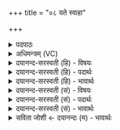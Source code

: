 +++
title = "०८ यते स्वाहा"

+++
<details><summary>पदपाठः</summary>

य॒ते। स्वाहा॑। धाव॑ते। स्वाहा॑। उ॒द्द्रा॒वायेत्यु॑त्ऽद्रा॒वाय॑। स्वाहा॑। उद्द्रु॑ता॒येत्युत्ऽद्रु॑ताय। स्वाहा॑। शू॒का॒राय॑। स्वाहा॑। शूकृ॑ताय। स्वाहा॑। निष॑ण्णाय। निस॑न्ना॒येति॒ निऽस॑न्नाय। स्वाहा॑। उत्थि॑ताय। स्वाहा॑। ज॒वाय॑। स्वाहा॑। बला॑य। स्वाहा॑। वि॒वर्त्त॑माना॒येति॑ वि॒ऽवर्त्त॑मानाय। स्वाहा॑। विवृ॑त्तायेति॒ विऽवृ॑त्ताय। स्वाहा॑। वि॒धू॒न्वा॒नायेति॑ विधून्वा॒नाय॑। स्वाहा॑। विधू॑ता॒येति॒ विऽधूता॒य। स्वाहा॑। शुश्रू॑षमाणाय। स्वाहा॑। शृ॒ण्व॒ते। स्वाहा॑। ईक्ष॑माणाय। स्वाहा॑। ई॒क्षि॒ताय॑। स्वाहा॑। वीक्षि॑ता॒येति॒ विऽईक्षि॑ताय। स्वाहा॑। नि॒मे॒षायेति॑ निऽमे॒षाय॑। स्वाहा॑। यत्। अत्ति॑। तस्मै॑। स्वाहा॑। यत्। पिब॑ति। तस्मै॑। स्वाहा॑। यत्। मूत्र॑म्। क॒रोति॑। तस्मै॑। स्वाहा॑। कु॒र्वते॑। स्वाहा॑। कृ॒ताय॑। स्वाहा॑। ८।
</details>

<details><summary>अधिमन्त्रम् (VC)</summary>

- प्रयत्नवन्तो जीवादयो देवताः
- प्रजापतिर्ऋषिः
- भुरिग्धृतिः, भुरिगतिधृतिः
- ऋषभः, षड्जः
</details>

<details><summary>दयानन्द-सरस्वती (हि) - विषयः</summary>

फिर उसी विषय को अगले मन्त्र में कहा है ॥
</details>

<details><summary>दयानन्द-सरस्वती (हि) - पदार्थः</summary>

पदार्थान्वयभाषाः -  जो मनुष्य (यते) अच्छा यत्न करते हुए के लिये (स्वाहा) उत्तम क्रिया (धावते) दौड़ते हुए के लिये (स्वाहा) श्रेष्ठ क्रिया (उद्द्रावाय) ऊपर को गये हुए गीले पदार्थ के लिये (स्वाहा) सुन्दर क्रिया (उद्द्रुताय) उत्कर्ष को प्राप्त हुए के लिये (स्वाहा) उत्तम क्रिया (शूकाराय) शीघ्रता करनेवाले के लिये (स्वाहा) उत्तम क्रिया (शूकृताय) शीघ्र किये हुए के लिये (स्वाहा) उत्तम क्रिया (निषण्णाय) निश्चय से बैठे हुए के लिये (स्वाहा) उत्तम क्रिया (उत्थिताय) उठे हुए के लिये (स्वाहा) उत्तम क्रिया (जवाय) वेग के लिये (स्वाहा) उत्तम क्रिया (बलाय) बल के लिये (स्वाहा) उत्तम क्रिया (विवर्त्तमानाय) विशेष रीति से वर्त्तमान होते हुए के लिये (स्वाहा) उत्तम क्रिया (विवृत्ताय) विशेष रीति से वर्त्ताव किये हुए के लिये (स्वाहा) उत्तम क्रिया (विधून्वानाय) जो पदार्थ विधूनता है, उसके लिये (स्वाहा) उत्तम क्रिया (विधूताय) जिसने नाना प्रकार से विधूना उस के लिये (स्वाहा) उत्तम क्रिया (शुश्रूषमाणाय) सुना चाहते हुए के लिये (स्वाहा) उत्तम क्रिया (शृण्वते) सुनते के लिये (स्वाहा) उत्तम क्रिया (ईक्षमाणाय) देखते हुए के लिये (स्वाहा) उत्तम क्रिया (ईक्षिताय) और से देखे हुए के लिये (स्वाहा) उत्तम क्रिया (वीक्षिताय) भलीभाँति देखे हुए के लिये (स्वाहा) उत्तम क्रिया (निमेषाय) आँखों के पलक उठने-बैठने के लिये (स्वाहा) उत्तम क्रिया (यत्) जो (अत्ति) खाता है (तस्मै) उस के लिये (स्वाहा) उत्तम क्रिया (यत्) जो (पिबति) पीता है (तस्मै) उसके लिये (स्वाहा) उत्तम क्रिया (यत्) जो (मूत्रम्) मूत्र (करोति) करता है (तस्मै) उस के लिये (स्वाहा) उत्तम क्रिया (कुर्वते) करनेवाले के लिये (स्वाहा) उत्तम क्रिया तथा (कृताय) किये हुए के लिये (स्वाहा) उत्तम क्रिया करते हैं, वे सब सुखों को प्राप्त होते हैं ॥८ ॥
</details>

<details><summary>दयानन्द-सरस्वती (हि) - भावार्थः</summary>

भावार्थभाषाः -  जो अच्छे यत्न और दौड़ने आदि क्रियाओं को सिद्ध करनेवाले काम तथा सुगन्धि आदि वस्तुओं के होम आदि कामों को करते हैं, वे समस्त सुख और चाहे हुए पदार्थों को प्राप्त होते हैं ॥८ ॥
</details>

<details><summary>दयानन्द-सरस्वती (सं) - विषयः</summary>

पुनस्तमेव विषयमाह ॥
</details>

<details><summary>दयानन्द-सरस्वती (सं) - पदार्थः</summary>

पदार्थान्वयभाषाः -  ये मनुष्या यते स्वाहा धावते स्वाहोद्द्रावाय स्वाहोद्द्रुताय स्वाहा शूकाराय स्वाहा शूकृताय स्वाहा निषण्णाय स्वाहोत्थिताय स्वाहा जवाय स्वाहा बलाय स्वाहा विवर्त्तमानाय स्वाहा विवृत्ताय स्वाहा विधून्वानाय स्वाहा विधूताय स्वाहा शुश्रूषमाणाय स्वाहा शृण्वते स्वाहेक्षमाणाय स्वाहेक्षिताय स्वाहा वीक्षिताय स्वाहा निमेषाय स्वाहा यदत्ति तस्मै स्वाहा यत्पिबति तस्मै स्वाहा यन्मूत्रं करोति तस्मै स्वाहा कुर्वते स्वाहा कृताय स्वाहा कुर्वन्ति ते सर्वाणि सुखानि लभन्ते ॥८ ॥
</details>

<details><summary>दयानन्द-सरस्वती (सं) - भावार्थः</summary>

भावार्थभाषाः -  ये प्रयत्नधावनादीनां साधकानि सुगन्ध्यादिहोमप्रभृतीनि च कर्माणि कुर्वन्ति, ते सर्वाणीष्टानि वस्तूनि प्राप्नुवन्ति ॥८ ॥
</details>

<details><summary>सविता जोशी ← दयानन्दः (म) - भावार्थः</summary>

भावार्थभाषाः -  जे लोक कोणतीही क्रिया करताना चांगल्याप्रकारे प्रयत्न करतात व गतिमान बनतात व सुगंधित पदार्थांचा होम इत्यादी उत्तम कार्य करतात त्यांना संपूर्ण सुख व इच्छित पदार्थ प्राप्त होतात.
</details>